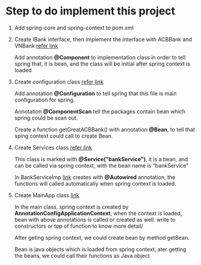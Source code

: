 # Step to do implement this project

1. Add spring-core and spring-context to pom.xml

2. Create IBank interface, then implement the interface with ACBBank and VNBank [refer link](https://github.com/colenhuttran/spring-seftstudy/tree/master/spring_bean_annotation/src/main/java/com/javalearning/spring_bean_annotation/components)
 
    Add annotation **@Component** to implementation class in order to tell spring that, it is bean, and the class will be initial after spring context is loaded
 
3. Create configuration class [refer link](https://github.com/colenhuttran/spring-seftstudy/blob/master/spring_bean_annotation/src/main/java/com/javalearning/spring_bean_annotation/SpringConfiguration.java)

    Add annotation **@Configuration** to tell spring that this file is main configuration for spring.
    
    Annotation **@ComponentScan** tell the packages contain bean which spring could be scan out.
    
    Create a function getGreatACBBank() with annotation **@Bean**, to tell that sping context could call to create Bean.
    
4. Create Services class [refer link](https://github.com/colenhuttran/spring-seftstudy/tree/master/spring_bean_annotation/src/main/java/com/javalearning/spring_bean_annotation/services)

    This class is marked with **@Service("bankService")**, it is a bean, and can be called via spring context, with the bean name is "bankService"

    In BankServiceImp [link](https://github.com/colenhuttran/spring-seftstudy/blob/master/spring_bean_annotation/src/main/java/com/javalearning/spring_bean_annotation/services/BankServiceImp.java)
    creates with **@Autowired** annotation, the functions will called automatically when spring context is loaded.
    
 5. Create MainApp class [link](https://github.com/colenhuttran/spring-seftstudy/blob/master/spring_bean_annotation/src/main/java/com/javalearning/spring_bean_annotation/MainApp.java)
 
    In the main class, spring context is created by **AnnotationConfigApplicationContext**, when the context is loaded, bean with above annotations is called or created as well.
    write to constructors or top of function to know more detail/
    
    After geting spring context, we could create bean by method getBean. 
    
    Bean is java objects which is loaded from spring context, ater getting the beans, we could call their functions as Java object

